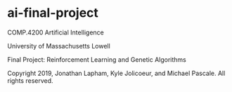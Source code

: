 # ai-final-project

COMP.4200 Artificial Intelligence

University of Massachusetts Lowell

Final Project: Reinforcement Learning and Genetic Algorithms

Copyright 2019, Jonathan Lapham, Kyle Jolicoeur, and Michael Pascale. All rights reserved.
